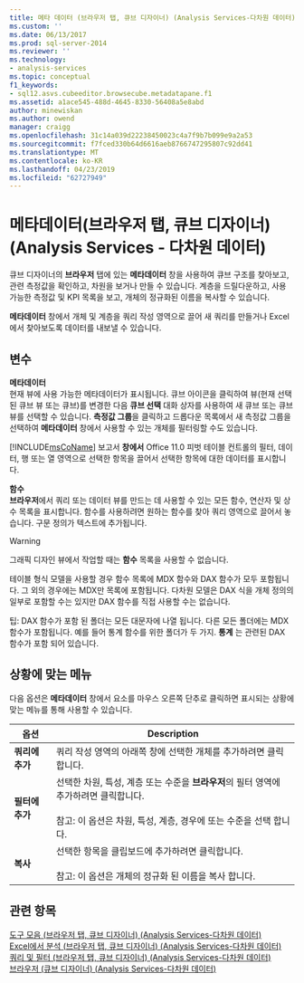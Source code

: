 ```yaml
---
title: 메타 데이터 (브라우저 탭, 큐브 디자이너) (Analysis Services-다차원 데이터) | Microsoft Docs
ms.custom: ''
ms.date: 06/13/2017
ms.prod: sql-server-2014
ms.reviewer: ''
ms.technology:
- analysis-services
ms.topic: conceptual
f1_keywords:
- sql12.asvs.cubeeditor.browsecube.metadatapane.f1
ms.assetid: a1ace545-488d-4645-8330-56408a5e8abd
author: minewiskan
ms.author: owend
manager: craigg
ms.openlocfilehash: 31c14a039d22238450023c4a7f9b7b099e9a2a53
ms.sourcegitcommit: f7fced330b64d6616aeb8766747295807c92dd41
ms.translationtype: MT
ms.contentlocale: ko-KR
ms.lasthandoff: 04/23/2019
ms.locfileid: "62727949"
---
```

# <a name="metadata-browser-tab-cube-designer-analysis-services---multidimensional-data"></a>메타데이터(브라우저 탭, 큐브 디자이너)(Analysis Services - 다차원 데이터)
  큐브 디자이너의 **브라우저** 탭에 있는 **메타데이터** 창을 사용하여 큐브 구조를 찾아보고, 관련 측정값을 확인하고, 차원을 보거나 만들 수 있습니다. 계층을 드릴다운하고, 사용 가능한 측정값 및 KPI 목록을 보고, 개체의 정규화된 이름을 복사할 수 있습니다.  
  
 **메타데이터** 창에서 개체 및 계층을 쿼리 작성 영역으로 끌어 새 쿼리를 만들거나 Excel에서 찾아보도록 데이터를 내보낼 수 있습니다.  
  
## <a name="options"></a>변수  
 **메타데이터**  
 현재 뷰에 사용 가능한 메타데이터가 표시됩니다. 큐브 아이콘을 클릭하여 뷰(현재 선택된 큐브 뷰 또는 큐브)를 변경한 다음 **큐브 선택** 대화 상자를 사용하여 새 큐브 또는 큐브 뷰를 선택할 수 있습니다. **측정값 그룹**을 클릭하고 드롭다운 목록에서 새 측정값 그룹을 선택하여 **메타데이터** 창에서 사용할 수 있는 개체를 필터링할 수도 있습니다.  
  
 [!INCLUDE[msCoName](../includes/msconame-md.md)] 보고서 **창에서** Office 11.0 피벗 테이블 컨트롤의 필터, 데이터, 행 또는 열 영역으로 선택한 항목을 끌어서 선택한 항목에 대한 데이터를 표시합니다.  
  
 **함수**  
 **브라우저**에서 쿼리 또는 데이터 뷰를 만드는 데 사용할 수 있는 모든 함수, 연산자 및 상수 목록을 표시합니다. 함수를 사용하려면 원하는 함수를 찾아 쿼리 영역으로 끌어서 놓습니다. 구문 정의가 텍스트에 추가됩니다.  
  
> [!WARNING]  
>  그래픽 디자인 뷰에서 작업할 때는 **함수** 목록을 사용할 수 없습니다.  
  
 테이블 형식 모델을 사용할 경우 함수 목록에 MDX 함수와 DAX 함수가 모두 포함됩니다. 그 외의 경우에는 MDX만 목록에 포함됩니다. 다차원 모델은 DAX 식을 개체 정의의 일부로 포함할 수는 있지만 DAX 함수를 직접 사용할 수는 없습니다.  
  
 팁:  DAX 함수가 포함 된 폴더는 모든 대문자에 나열 됩니다. 다른 모든 폴더에는 MDX 함수가 포함됩니다. 예를 들어 통계 함수를 위한 폴더가 두 가지. **통계** 는 관련된 DAX 함수가 포함 되어 있습니다.  
  
## <a name="context-menu"></a>상황에 맞는 메뉴  
 다음 옵션은 **메타데이터** 창에서 요소를 마우스 오른쪽 단추로 클릭하면 표시되는 상황에 맞는 메뉴를 통해 사용할 수 있습니다.  
  
|옵션|Description|  
|------------|-----------------|  
|**쿼리에 추가**|쿼리 작성 영역의 아래쪽 창에 선택한 개체를 추가하려면 클릭합니다.|  
|**필터에 추가**|선택한 차원, 특성, 계층 또는 수준을 **브라우저**의 필터 영역에 추가하려면 클릭합니다.<br /><br /> 참고: 이 옵션은 차원, 특성, 계층, 경우에 또는 수준을 선택 합니다.|  
|**복사**|선택한 항목을 클립보드에 추가하려면 클릭합니다.<br /><br /> 참고: 이 옵션은 개체의 정규화 된 이름을 복사 합니다.|  
  
## <a name="see-also"></a>관련 항목  
 [도구 모음 &#40;브라우저 탭, 큐브 디자이너&#41; &#40;Analysis Services-다차원 데이터&#41;](toolbar-browser-tab-cube-designer-analysis-services-multidimensional-data.md)   
 [Excel에서 분석 &#40;브라우저 탭, 큐브 디자이너&#41; &#40;Analysis Services-다차원 데이터&#41;](analyze-in-excel-browser-cube-designer-analysis-services-multidimensional-data.md)   
 [쿼리 및 필터 &#40;브라우저 탭, 큐브 디자이너&#41; &#40;Analysis Services-다차원 데이터&#41;](query-filter-browser-cube-designer-analysis-services-multidimensional-data.md)   
 [브라우저 &#40;큐브 디자이너&#41; &#40;Analysis Services-다차원 데이터&#41;](browser-cube-designer-analysis-services-multidimensional-data.md)  
  
  
